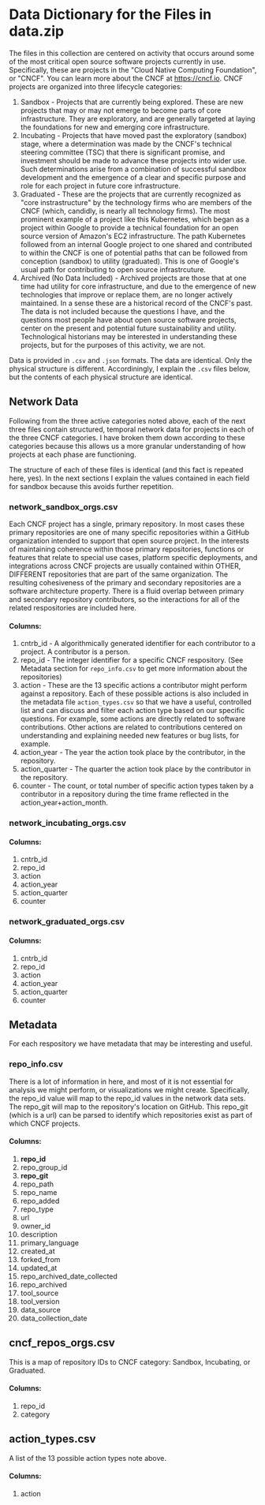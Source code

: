 # Data Dictionary for the Files in data.zip 
The files in this collection are centered on activity that occurs around some of the most critical open source software projects currently in use. Specifically, these are projects in the "Cloud Native Computing Foundation", or "CNCF". You can learn more about the CNCF at https://cncf.io. CNCF projects are organized into three lifecycle categories: 
1. Sandbox - Projects that are currently being explored. These are new projects that may or may not emerge to become parts of core infrastructure. They are exploratory, and are generally targeted at laying the foundations for new and emerging core infrastructure. 
2. Incubating - Projects that have moved past the exploratory (sandbox) stage, where a determination was made by the CNCF's technical steering committee (TSC) that there is significant promise, and investment should be made to advance these projects into wider use. Such determinations arise from a combination of successful sandbox development and the emergence of a clear and specific purpose and role for each project in future core infrastructure. 
3. Graduated - These are the projects that are currently recognized as "core instrastructure" by the technology firms who are members of the CNCF (which, candidly, is nearly all technology firms). The most prominent example of a project like this Kubernetes, which began as a project within Google to provide a technical foundation for an open source version of Amazon's EC2 infrastructure. The path Kubernetes followed from an internal Google project to one shared and contributed to within the CNCF is one of potential paths that can be followed from conception (sandbox) to utility (graduated). This is one of Google's usual path for contributing to open source infrastrcuture. 
4. Archived (No Data Included) - Archived projects are those that at one time had utility for core infrastructure, and due to the emergence of new technologies that improve or replace them, are no longer actively maintained. In a sense these are a historical record of the CNCF's past. The data is not included because the questions I have, and the questions most people have about open source software projects, center on the present and potential future sustainability and utility. Technological historians may be interested in understanding these projects, but for the purposes of this activity, we are not. 

Data is provided in `.csv` and `.json` formats. The data are identical. Only the physical structure is different. Accordiningly, I explain the `.csv` files below, but the contents of each physical structure are identical. 

## Network Data
Following from the three active categories noted above, each of the next three files contain structured, temporal network data for projects in each of the three CNCF categories. I have broken them down according to these categories because this allows us a more granular understanding of how projects at each phase are functioning. 

The structure of each of these files is identical (and this fact is repeated here, yes). In the next sections I explain the values contained in each field for sandbox because this avoids further repetition. 

### network_sandbox_orgs.csv
Each CNCF project has a single, primary repository. In most cases these primary repositories are one of many specific repositories within a GitHub organization intended to support that open source project. In the interests of maintaining coherence within those primary repositories, functions or features that relate to special use cases, platform specific deployments, and integrations across CNCF projects are usually contained within OTHER, DIFFERENT repositories that are part of the same organization. The resulting cohesiveness of the primary and secondary repositories are a software architecture property. There is a fluid overlap between primary and secondary repository contributors, so the interactions for all of the related respositories are included here. 
#### Columns:
  1. cntrb_id - A algorithmically generated identifier for each contributor to a project. A contributor is a person. 
  2. repo_id - The integer identifier for a specific CNCF respository. (See Metadata section for `repo_info.csv` to get more information about the repositories)
  3. action - These are the 13 specific actions a contributor might perform against a repository. Each of these possible actions is also included in the metadata file `action_types.csv` so that we have a useful, controlled list and can discuss and filter each action type based on our specific questions. For example, some actions are directly related to software contributions. Other actions are related to contributions centered on understanding and explaining needed new features or bug lists, for example. 
  4. action_year - The year the action took place by the contributor, in the repository. 
  5. action_quarter - The quarter the action took place by the contributor in the repository. 
  6. counter - The count, or total number of specific action types taken by a contributor in a repository during the time frame reflected in the action_year+action_month. 

### network_incubating_orgs.csv
#### Columns:
  1. cntrb_id
  2. repo_id
  3. action
  4. action_year
  5. action_quarter
  6. counter

### network_graduated_orgs.csv
#### Columns:
  1. cntrb_id
  2. repo_id
  3. action
  4. action_year
  5. action_quarter
  6. counter

## Metadata
For each respository we have metadata that may be interesting and useful.
### repo_info.csv
There is a lot of information in here, and most of it is not essential for analysis we might perform, or visualizations we might create. Specifically, the repo_id value will map to the repo_id values in the network data sets. The repo_git will map to the repository's location on GitHub. This repo_git (which is a url) can be parsed to identify which repositories exist as part of which CNCF projects. 
#### Columns:
  1. **repo_id**
  2. repo_group_id
  3. **repo_git**
  4. repo_path
  5. repo_name
  6. repo_added
  7. repo_type
  8. url
  9. owner_id
  10. description
  11. primary_language
  12. created_at
  13. forked_from
  14. updated_at
  15. repo_archived_date_collected
  16. repo_archived
  17. tool_source
  18. tool_version
  19. data_source
  20. data_collection_date

## cncf_repos_orgs.csv
This is a map of repository IDs to CNCF category: Sandbox, Incubating, or Graduated. 
#### Columns:
  1. repo_id
  2. category

## action_types.csv
A list of the 13 possible action types note above. 
#### Columns:
  1. action

